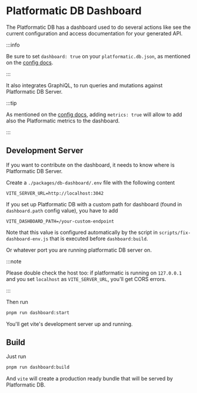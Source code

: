 # Platformatic DB Dashboard

The Platformatic DB has a dashboard used to do several actions like see the current configuration and access documentation for your generated API.

:::info

Be sure to set `dashboard: true` on your `platformatic.db.json`, as mentioned on the [config docs](/docs/reference/db/configuration/#dashboard).

:::

It also integrates GraphiQL, to run queries and mutations against Platformatic DB Server.

:::tip

As mentioned on the [config docs](/docs/reference/db/configuration#metrics), adding `metrics: true` will allow to add also the Platformatic metrics to the dashboard.

:::

## Development Server

If you want to contribute on the dashboard, it needs to know where is Platformatic DB Server.

Create a `./packages/db-dashboard/.env` file with the following content
```
VITE_SERVER_URL=http://localhost:3042
```

If you set up Platformatic DB with a custom path for dashboard (found in `dashboard.path` config value), you have to add
```
VITE_DASHBOARD_PATH=/your-custom-endpoint
```

Note that this value is configured automatically by the script in `scripts/fix-dashboard-env.js` that is executed before `dashboard:build`.

Or whatever port you are running platformatic DB server on. 

:::note

Please double check the host too: if platformatic is running on `127.0.0.1` and you set `localhost` as `VITE_SERVER_URL`, you'll get CORS errors.

:::

Then run 
```sh
pnpm run dashboard:start
```

You'll get vite's development server up and running.

## Build

Just run 
```sh
pnpm run dashboard:build
```

And `vite` will create a production ready bundle that will be served by Platformatic DB.

